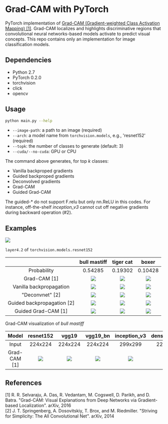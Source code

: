 # Grad-CAM with PyTorch

PyTorch implementation of [Grad-CAM (Gradient-weighted Class Activation Mapping) [1]](https://arxiv.org/pdf/1610.02391v1.pdf). Grad-CAM localizes and highlights discriminative regions that convolutional neural networks-based models activate to predict visual concepts. This repo contains only an implementation for image classification models.

## Dependencies
* Python 2.7
* PyTorch 0.2.0
* torchvision
* click
* opencv

## Usage

```sh
python main.py --help
```

* ```--image-path```: a path to an image (required)
* ```--arch```: a model name from ```torchvision.models```, e.g., 'resnet152' (required)
* ```--topk```: the number of classes to generate (default: 3)
* ```--cuda/--no-cuda```: GPU or CPU

The command above generates, for top *k* classes:
* Vanilla backproped gradients
* Guided backproped gradients
* Deconvolved gradients
* Grad-CAM
* Guided Grad-CAM

The guided-* do not support F.relu but only nn.ReLU in this codes.
For instance, off-the-shelf *inception_v3* cannot cut off negative gradients during backward operation (#2).

## Examples

![](samples/cat_dog.png)

```layer4.2``` of ```torchvision.models.resnet152```

||bull mastiff|tiger cat|boxer|
|:-:|:-:|:-:|:-:|
|Probability|0.54285|0.19302|0.10428|
|Grad-CAM [1]|![](results/bull_mastiff_gcam_resnet152.png)|![](results/tiger_cat_gcam_resnet152.png)|![](results/boxer_gcam_resnet152.png)|
|Vanilla backpropagation|![](results/bull_mastiff_bp_resnet152.png)|![](results/tiger_cat_bp_resnet152.png)|![](results/boxer_bp_resnet152.png)|
|"Deconvnet" [2]|![](results/bull_mastiff_deconv_resnet152.png)|![](results/tiger_cat_deconv_resnet152.png)|![](results/boxer_deconv_resnet152.png)|
|Guided backpropagation [2]|![](results/bull_mastiff_gbp_resnet152.png)|![](results/tiger_cat_gbp_resnet152.png)|![](results/boxer_gbp_resnet152.png)|
|Guided Grad-CAM [1]|![](results/bull_mastiff_ggcam_resnet152.png)|![](results/tiger_cat_ggcam_resnet152.png)|![](results/boxer_ggcam_resnet152.png)|

Grad-CAM visualization of *bull mastiff*

|Model|resnet152|vgg19|vgg19_bn|inception_v3|densenet201|
|:-:|:-:|:-:|:-:|:-:|:-:|
|Input|224x224|224x224|224x224|299x299|224x224|
|Grad-CAM [1]|![](results/bull_mastiff_gcam_resnet152.png)|![](results/bull_mastiff_gcam_vgg19.png)|![](results/bull_mastiff_gcam_vgg19_bn.png)|![](results/bull_mastiff_gcam_inception_v3.png)|![](results/bull_mastiff_gcam_densenet201.png)|

## References

\[1\] R. R. Selvaraju, A. Das, R. Vedantam, M. Cogswell, D. Parikh, and D. Batra. "Grad-CAM: Visual Explanations from Deep Networks via Gradient-based Localization". arXiv, 2016<br>
\[2\] J. T. Springenberg, A. Dosovitskiy, T. Brox, and M. Riedmiller. "Striving for Simplicity: The All Convolutional Net". arXiv, 2014